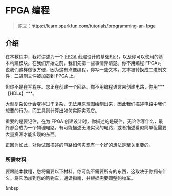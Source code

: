# FPGA 编程

> 原文：<https://learn.sparkfun.com/tutorials/programming-an-fpga>

## 介绍

在本教程中，我将讲述为一个 [FPGA](https://www.sparkfun.com/fpga) 创建设计的基础知识，以及你可以使用的基本构建模块。在我们开始之前，我们先把一些事情弄清楚。你不用编程 FPGAs。说我们这样做很方便，因为这有点像编程，你写一些文本，文本被转换成二进制文件，二进制文件被加载到 FPGA 上。

但你不是在写程序。您正在创建一个回路。你不用编程语言来创建电路，你用***【HDLs】***。

大型复杂设计会变得过于复杂，无法用原理图绘制出来，因此我们描述电路中我们想要的行为，而工具则计算出如何实际实现它。

重要的是要记住，在为 FPGA 创建设计时，你描述的是硬件，无论你写什么，最终都会成为一个物理电路。有可能描述无法实现的电路，或者描述看似简单但需要大量资源才能实现的东西。

正因为如此，对你试图描述的电路如何实现有一个好的想法是至关重要的。

### 所需材料

要跟随本教程，您将需要以下材料。你可能不需要所有的东西，这取决于你拥有什么。将它添加到您的购物车，通读指南，并根据需要调整购物车。

&nbsp